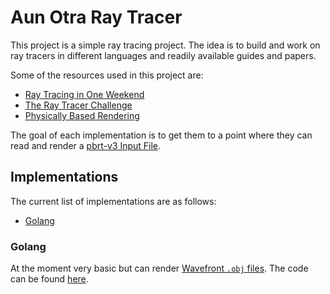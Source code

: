 # Aun Otra Ray Tracer

This project is a simple ray tracing project.
The idea is to build and work on ray tracers in different languages and readily available guides and papers.

Some of the resources used in this project are:

* [Ray Tracing in One Weekend](https://raytracing.github.io/)
* [The Ray Tracer Challenge](https://pragprog.com/titles/jbtracer/the-ray-tracer-challenge/)
* [Physically Based Rendering](https://www.pbr-book.org/)

The goal of each implementation is to get them to a point where they can read and render a [pbrt-v3 Input File](https://pbrt.org/fileformat-v3).

## Implementations

The current list of implementations are as follows:

* [Golang](#Golang)

### Golang

At the moment very basic but can render [Wavefront `.obj` files](https://en.wikipedia.org/wiki/Wavefront_.obj_file).
The code can be found [here](go/).
